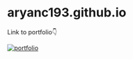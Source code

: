 # aryanc193.github.io
<p dir="auto">Link to portfolio👇</p>
<p dir="auto"><a href="https://aryanc193.github.io" target="_blank" rel="nofollow"><img src="https://camo.githubusercontent.com/aac5a8d4640e954e3dfb481ebadc3f8c239d6c57e6fbeff4d0719d98fc0c6163/68747470733a2f2f696d672e736869656c64732e696f2f62616467652f6d795f706f7274666f6c696f2d3030303f7374796c653d666f722d7468652d6261646765266c6f676f3d6b6f2d6669266c6f676f436f6c6f723d7768697465" alt="portfolio" data-canonical-src="https://img.shields.io/badge/my_portfolio-000?style=for-the-badge&amp;logo=ko-fi&amp;logoColor=white" style="max-width: 100%;"></a></p>
